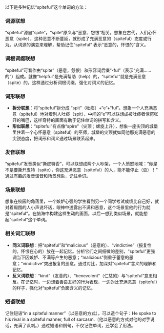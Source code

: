 以下是多种记忆“spiteful”这个单词的方法：

### 词源联想
“spiteful”源自“spite”，“spite”原义与“恶意、怨恨”相关。想象在古代，人们心怀恶意（spite），这种恶意不断蔓延，就形成了充满恶意的（spiteful）态度或行为。从词源的演变来理解，帮助记住“spiteful” 表示“恶意的，怀恨的”含义。 

### 词根词缀联想
“spiteful”可看作由“spite”（恶意，怨恨）和形容词后缀“-ful”（表示“充满……的”）组成。就像“helpful”是充满帮助（help）的，“spiteful”就是充满恶意（spite）的，这样通过分析词根词缀，强化对词义的记忆。 

### 词形联想
- **拆分联想**：将“spiteful”拆分成 “spit”（吐痰）+“e”+“ful”。想象一个人充满恶意（spiteful）地对着别人吐痰（spit），中间的“e”可以联想成被吐痰者惊愕张开的嘴巴，这样奇特的画面有助于记住单词的拼写和含义。 
- **形似联想**：“spiteful”有点像“spire”（尖顶；螺旋上升），想象一座尖顶的城堡里住着一个心怀恶意（spiteful）的巫师，城堡的尖顶就如同他那充满恶意的尖锐态度，把词形和词义通过场景联系起来。 

### 发音联想
“spiteful”发音类似“撕皮特否”，可以联想成两个人吵架，一个人愤怒地喊：“你是不是要撕开皮特（spite），你这充满恶意（spiteful）的人，能不能停止（否）！” 通过有趣的发音谐音和场景想象，记住单词。 

### 场景联想
想象在校园的角落里，一个嫉妒心强的学生看到另一个同学考试成绩比自己好，就对着周围的人小声说坏话，眼神中透露出不满和恶意，这个场景里他的行为就是“spiteful”。在脑海中构建这样生动的画面，以后一想到类似场景，就能想起“spiteful”这个单词。 

### 相关词汇联想
- **同义词联想**：把“spiteful”和“malicious”（恶意的）、“vindictive”（报复性的，怀恨在心的）放在一起记忆。分析它们之间细微的差别，“spiteful”更强调当下因嫉妒、不满等产生的恶意；“malicious”侧重于蓄意的恶意；“vindictive”突出报复的恶意。通过对比，加深对“spiteful”含义的理解和记忆。 
- **反义词联想**：“kind”（友善的）、“benevolent”（仁慈的）与“spiteful”意思相反。在记忆时，一边想着善良友好的行为表现，一边对比充满恶意（spiteful）的样子，强化对“spiteful”负面含义的记忆。 

### 短语联想
记住短语“in a spiteful manner”（以恶意的方式）。可以造个句子：He spoke to his rival in a spiteful manner, full of sarcasm.（他以恶意的方式对他的对手说话，充满了讽刺。）通过短语和例句，不仅记住单词，还学会了用法。 